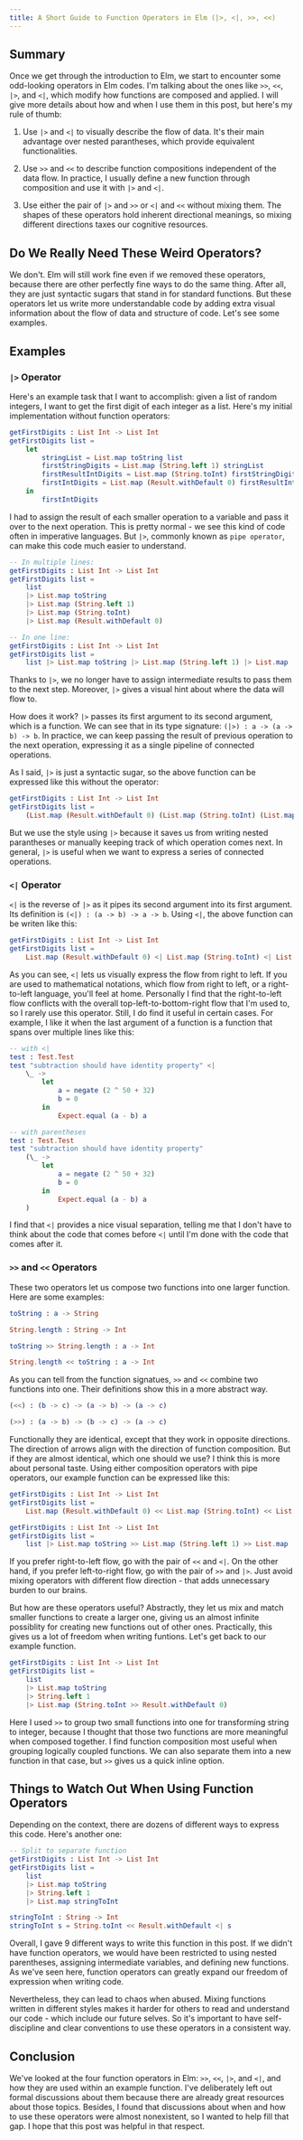 ```yaml
---
title: A Short Guide to Function Operators in Elm (|>, <|, >>, <<)
---
```


## Summary

Once we get through the introduction to Elm, we start to encounter some odd-looking operators in Elm codes. I'm talking about the ones like `>>`, `<<`, `|>`, and `<|`, which modify how functions are composed and applied. I will give more details about how and when I use them in this post, but here's my rule of thumb:

1. Use `|>` and `<|` to visually describe the flow of data. It's their main advantage over nested parantheses, which provide equivalent functionalities.

2. Use `>>` and `<<` to describe function compositions independent of the data flow. In practice, I usually define a new function through composition and use it with `|>` and `<|`.

3. Use either the pair of `|>` and `>>` or `<|` and `<<` without mixing them. The shapes of these operators hold inherent directional meanings, so mixing different directions taxes our cognitive resources.

<!--more-->

## Do We Really Need These Weird Operators?

We don't. Elm will still work fine even if we removed these operators, because there are other perfectly fine ways to do the same thing. After all, they are just syntactic sugars that stand in for standard functions. But these operators let us write more understandable code by adding extra visual information about the flow of data and structure of code. Let's see some examples.

## Examples

### `|>` Operator

Here's an example task that I want to accomplish: given a list of random integers, I want to get the first digit of each integer as a list. Here's my initial implementation without function operators:

```elm
getFirstDigits : List Int -> List Int
getFirstDigits list =
    let
        stringList = List.map toString list
        firstStringDigits = List.map (String.left 1) stringList
        firstResultIntDigits = List.map (String.toInt) firstStringDigits
        firstIntDigits = List.map (Result.withDefault 0) firstResultIntDigits
    in
        firstIntDigits
```

I had to assign the result of each smaller operation to a variable and pass it over to the next operation. This is pretty normal - we see this kind of code often in imperative languages. But `|>`, commonly known as `pipe operator`, can make this code much easier to understand.

```elm
-- In multiple lines:
getFirstDigits : List Int -> List Int
getFirstDigits list =
    list
    |> List.map toString
    |> List.map (String.left 1)
    |> List.map (String.toInt)
    |> List.map (Result.withDefault 0)

-- In one line:
getFirstDigits : List Int -> List Int
getFirstDigits list =
    list |> List.map toString |> List.map (String.left 1) |> List.map (String.toInt) |> List.map (Result.withDefault 0)
```

Thanks to `|>`, we no longer have to assign intermediate results to pass them to the next step. Moreover, `|>` gives a visual hint about where the data will flow to.

How does it work? `|>` passes its first argument to its second argument, which is a function. We can see that in its type signature: `(|>) : a -> (a -> b) -> b`. In practice, we can keep passing the result of previous operation to the next operation, expressing it as a single pipeline of connected operations.

As I said, `|>` is just a syntactic sugar, so the above function can be expressed like this without the operator:

```elm
getFirstDigits : List Int -> List Int
getFirstDigits list =
    (List.map (Result.withDefault 0) (List.map (String.toInt) (List.map (String.left 1) (List.map toString list))))
```

But we use the style using `|>` because it saves us from writing nested parantheses or manually keeping track of which operation comes next. In general, `|>` is useful when we want to express a series of connected operations.

### `<|` Operator

`<|` is the reverse of `|>` as it pipes its second argument into its first argument. Its definition is `(<|) : (a -> b) -> a -> b`. Using `<|`, the above function can be writen like this:

```elm
getFirstDigits : List Int -> List Int
getFirstDigits list =
    List.map (Result.withDefault 0) <| List.map (String.toInt) <| List.map (String.left 1) <| List.map toString <| list
```

As you can see, `<|` lets us visually express the flow from right to left. If you are used to mathematical notations, which flow from right to left, or a right-to-left language, you'll feel at home. Personally I find that the right-to-left flow conflicts with the overall top-left-to-bottom-right flow that I'm used to, so I rarely use this operator. Still, I do find it useful in certain cases. For example, I like it when the last argument of a function is a function that spans over multiple lines like this:

```elm
-- with <|
test : Test.Test
test "subtraction should have identity property" <|
    \_ ->
        let
            a = negate (2 ^ 50 + 32)
            b = 0
        in
            Expect.equal (a - b) a

-- with parentheses
test : Test.Test
test "subtraction should have identity property"
    (\_ ->
        let
            a = negate (2 ^ 50 + 32)
            b = 0
        in
            Expect.equal (a - b) a
    )
```

I find that `<|` provides a nice visual separation, telling me that I don't have to think about the code that comes before `<|` until I'm done with the code that comes after it.

### `>>` and `<<` Operators

These two operators let us compose two functions into one larger function. Here are some examples:

```elm
toString : a -> String

String.length : String -> Int

toString >> String.length : a -> Int

String.length << toString : a -> Int
```

As you can tell from the function signatues, `>>` and `<<` combine two functions into one. Their definitions show this in a more abstract way.

```elm
(<<) : (b -> c) -> (a -> b) -> (a -> c)

(>>) : (a -> b) -> (b -> c) -> (a -> c)
```

Functionally they are identical, except that they work in opposite directions. The direction of arrows align with the direction of function composition. But if they are almost identical, which one should we use? I think this is more about personal taste. Using either composition operators with pipe operators, our example function can be expressed like this:

```elm
getFirstDigits : List Int -> List Int
getFirstDigits list =
    List.map (Result.withDefault 0) << List.map (String.toInt) << List.map (String.left 1) << List.map toString <| list

getFirstDigits : List Int -> List Int
getFirstDigits list =
    list |> List.map toString >> List.map (String.left 1) >> List.map (String.toInt) >> List.map (Result.withDefault 0)
```

If you prefer right-to-left flow, go with the pair of `<<` and `<|`. On the other hand, if you prefer left-to-right flow, go with the pair of `>>` and `|>`. Just avoid mixing operators with different flow direction - that adds unnecessary burden to our brains.

But how are these operators useful? Abstractly, they let us mix and match smaller functions to create a larger one, giving us an almost infinite possiblity for creating new functions out of other ones. Practically, this gives us a lot of freedom when writing funtions. Let's get back to our example function.

```elm
getFirstDigits : List Int -> List Int
getFirstDigits list =
    list
    |> List.map toString
    |> String.left 1
    |> List.map (String.toInt >> Result.withDefault 0)
```

Here I used `>>` to group two small functions into one for transforming string to integer, because I thought that those two functions are more meaningful when composed together. I find function composition most useful when grouping logically coupled functions. We can also separate them into a new function in that case, but `>>` gives us a quick inline option.

## Things to Watch Out When Using Function Operators

Depending on the context, there are dozens of different ways to express this code. Here's another one:

```elm
-- Split to separate function
getFirstDigits : List Int -> List Int
getFirstDigits list =
    list
    |> List.map toString
    |> String.left 1
    |> List.map stringToInt

stringToInt : String -> Int
stringToInt s = String.toInt << Result.withDefault <| s
```

Overall, I gave 9 different ways to write this function in this post. If we didn't have function operators, we would have been restricted to using nested parentheses, assigning intermediate variables, and defining new functions. As we've seen here, function operators can greatly expand our freedom of expression when writing code.

Nevertheless, they can lead to chaos when abused. Mixing functions written in different styles makes it harder for others to read and understand our code - which include our future selves. So it's important to have self-discipline and clear conventions to use these operators in a consistent way.

## Conclusion

We've looked at the four function operators in Elm: `>>`, `<<`, `|>`, and `<|`, and how they are used within an example function. I've deliberately left out formal discussions about them because there are already great resources about those topics. Besides, I found that discussions about when and how to use these operators were almost nonexistent, so I wanted to help fill that gap. I hope that this post was helpful in that respect.
